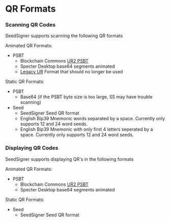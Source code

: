 # QR Formats

### Scanning QR Codes

SeedSigner supports scanning the following QR formats

Animated QR Formats:
- PSBT
    - Blockchain Commons [UR2 PSBT](https://github.com/BlockchainCommons/Research/blob/master/papers/bcr-2020-006-urtypes.md)
    - Specter Desktop base64 segments animated
    - [Legacy UR](https://github.com/BlockchainCommons/Research/blob/d4d72417a1ff18f9422371b2f71bf2652adce41c/papers/bcr-2020-005-ur.md) Format that should no longer be used

Static QR Formats:
- PSBT
    - Base64 (if the PSBT byte size is too large, SS may have trouble scanning)
- Seed
    - SeedSigner Seed QR format
	- English Bip39 Mnemonic words separated by a space. Currently only supports 12 and 24 word seeds.
	- English Bip39 Mnemonic with only first 4 letters seperated by a space. Currently only supports 12 and 24 word seeds.

### Displaying QR Codes

SeedSigner supports displaying QR's in the following formats

Animated QR Formats:
- PSBT
    - Blockchain Commons [UR2 PSBT](https://github.com/BlockchainCommons/Research/blob/master/papers/bcr-2020-006-urtypes.md)
	- Specter Desktop base64 segments animated

Static QR Formats:
- Seed
    - SeedSigner Seed QR format